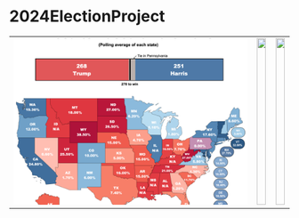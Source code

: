 # 2024ElectionProject

<table width="100%" style="table-layout: fixed;">
  <tr>
    <td align="center" valign="top" width="100%">
      <div>
        <img src="2024ElectionProject_P1.png" style="width: 100%; height: 300px; object-fit: cover;" />
      </div>
    </td>
    <td align="center" valign="top" width="25%">
      <div>
        <img src="InjuryProject_P2.png" style="width: 90%; height: 300px; object-fit: cover;" />
      </div>
    </td>
    <td align="center" valign="top" width="25%">
      <div>
        <img src="InjuryProject_P3.png" style="width: 90%; height: 300px; object-fit: cover;" />
      </div>
  </tr>
</table>
